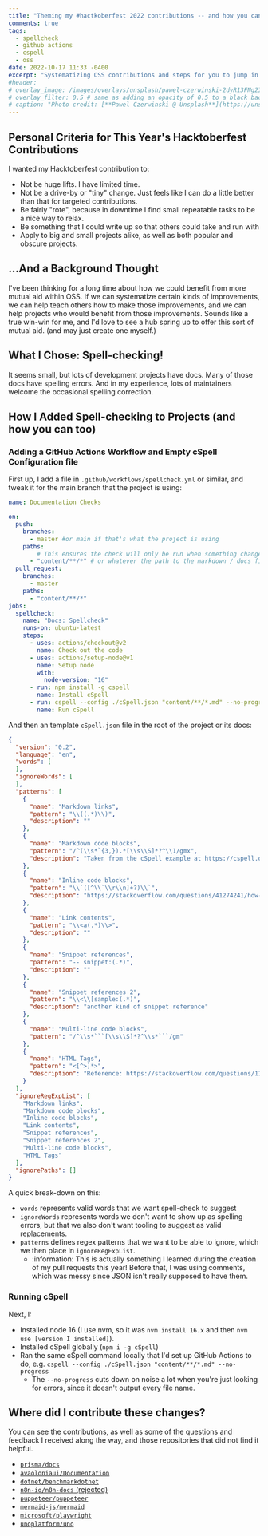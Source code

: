 ```yaml
---
title: "Theming my #hactkoberfest 2022 contributions -- and how you can, too!"
comments: true
tags:
  - spellcheck
  - github actions
  - cspell
  - oss
date: 2022-10-17 11:33 -0400
excerpt: "Systematizing OSS contributions and steps for you to jump in."
#header:
# overlay_image: /images/overlays/unsplash/pawel-czerwinski-2dyR13FNg2I-unsplash.jpg
# overlay_filter: 0.5 # same as adding an opacity of 0.5 to a black background
# caption: "Photo credit: [**Pawel Czerwinski @ Unsplash**](https://unsplash.com/@pawel_czerwinski?utm_source=unsplash&utm_medium=referral&utm_content=creditCopyText)"
---
```


## Personal Criteria for This Year's Hacktoberfest Contributions

I wanted my Hacktoberfest contribution to:

* Not be huge lifts. I have limited time.
* Not be a drive-by or "tiny" change. Just feels like I can do a little better than that for targeted contributions.
* Be fairly "rote", because in downtime I find small repeatable tasks to be a nice way to relax.
* Be something that I could write up so that others could take and run with
* Apply to big and small projects alike, as well as both popular and obscure projects.

## ...And a Background Thought

I've been thinking for a long time about how we could benefit from more mutual aid within OSS. If we can systematize certain kinds of improvements, we can help teach others how to make those improvements, and we can help projects who would benefit from those improvements. Sounds like a true win-win for me, and I'd love to see a hub spring up to offer this sort of mutual aid. (and may just create one myself.)

## What I Chose: Spell-checking!

It seems small, but lots of development projects have docs. Many of those docs have spelling errors. And in my experience, lots of maintainers welcome the occasional spelling correction.

## How I Added Spell-checking to Projects (and how you can too)

### Adding a GitHub Actions Workflow and Empty cSpell Configuration file

First up, I add a file in `.github/workflows/spellcheck.yml` or similar, and tweak it for the main branch that the project is using:

```yaml
name: Documentation Checks

on:
  push:
    branches:
      - master #or main if that's what the project is using
    paths:
        # This ensures the check will only be run when something changes in the docs content
      - "content/**/*" # or whatever the path to the markdown / docs files happens to be
  pull_request:
    branches:
      - master 
    paths:
      - "content/**/*"
jobs:
  spellcheck:
    name: "Docs: Spellcheck"
    runs-on: ubuntu-latest
    steps:
      - uses: actions/checkout@v2
        name: Check out the code
      - uses: actions/setup-node@v1
        name: Setup node
        with:
          node-version: "16"
      - run: npm install -g cspell
        name: Install cSpell
      - run: cspell --config ./cSpell.json "content/**/*.md" --no-progress # Update for path to the markdown files
        name: Run cSpell
```

And then an template `cSpell.json` file in the root of the project or its docs:

```json
{
  "version": "0.2",
  "language": "en",
  "words": [
  ],
  "ignoreWords": [
  ],
  "patterns": [
    {
      "name": "Markdown links",
      "pattern": "\\((.*)\\)",
      "description": ""
    },
    {
      "name": "Markdown code blocks",
      "pattern": "/^(\\s*`{3,}).*[\\s\\S]*?^\\1/gmx",
      "description": "Taken from the cSpell example at https://cspell.org/configuration/patterns/#verbose-regular-expressions"
    },
    {
      "name": "Inline code blocks",
      "pattern": "\\`([^\\`\\r\\n]+?)\\`",
      "description": "https://stackoverflow.com/questions/41274241/how-to-capture-inline-markdown-code-but-not-a-markdown-code-fence-with-regex"
    },
    {
      "name": "Link contents",
      "pattern": "\\<a(.*)\\>",
      "description": ""
    },
    {
      "name": "Snippet references",
      "pattern": "-- snippet:(.*)",
      "description": ""
    },
    {
      "name": "Snippet references 2",
      "pattern": "\\<\\[sample:(.*)",
      "description": "another kind of snippet reference"
    },
    {
      "name": "Multi-line code blocks",
      "pattern": "/^\\s*```[\\s\\S]*?^\\s*```/gm"
    },
    {
      "name": "HTML Tags",
      "pattern": "<[^>]*>",
      "description": "Reference: https://stackoverflow.com/questions/11229831/regular-expression-to-remove-html-tags-from-a-string"
    }
  ],
  "ignoreRegExpList": [
    "Markdown links",
    "Markdown code blocks",
    "Inline code blocks",
    "Link contents",
    "Snippet references",
    "Snippet references 2",
    "Multi-line code blocks",
    "HTML Tags"
  ],
  "ignorePaths": []
}
```

A quick break-down on this:

* `words` represents valid words that we want spell-check to suggest
* `ignoreWords` represents words we don't want to show up as spelling errors, but that we also don't want tooling to suggest as valid replacements.
* `patterns` defines regex patterns that we want to be able to ignore, which we then place in `ignoreRegExpList`.
  * :information: This is actually something I learned during the creation of my pull requests this year! Before that, I was using comments, which was messy since JSON isn't really supposed to have them.

### Running cSpell

Next, I:

* Installed node 16 (I use nvm, so it was `nvm install 16.x` and then `nvm use [version I installed]`).
* Installed cSpell globally (`npm i -g cSpell`)
* Ran the same cSpell command locally that I'd set up GitHub Actions to do, e.g. `cspell --config ./cSpell.json "content/**/*.md" --no-progress`
  * The `--no-progress` cuts down on noise a lot when you're just looking for errors, since it doesn't output every file name.

## Where did I contribute these changes?

You can see the contributions, as well as some of the questions and feedback I received along the way, and those repositories that did not find it helpful.

* [`prisma/docs`](https://github.com/prisma/docs/pull/3859)
* [`avaoloniaui/Documentation`](https://github.com/AvaloniaUI/Documentation/pull/348)
* [`dotnet/benchmarkdotnet`](https://github.com/dotnet/BenchmarkDotNet/pull/2144)
* [`n8n-io/n8n-docs` (rejected)](https://github.com/n8n-io/n8n-docs/pull/980)
* [`puppeteer/puppeteer`](https://github.com/puppeteer/puppeteer/pull/9083)
* [`mermaid-js/mermaid`](https://github.com/mermaid-js/mermaid/pull/3600)
* [`microsoft/playwright`](https://github.com/microsoft/playwright/pull/17919)
* [`unoplatform/uno`](https://github.com/unoplatform/uno/pull/10080)
